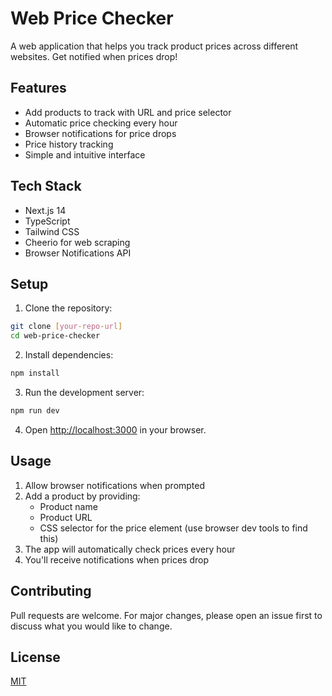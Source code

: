 # Web Price Checker

A web application that helps you track product prices across different websites. Get notified when prices drop!

## Features

- Add products to track with URL and price selector
- Automatic price checking every hour
- Browser notifications for price drops
- Price history tracking
- Simple and intuitive interface

## Tech Stack

- Next.js 14
- TypeScript
- Tailwind CSS
- Cheerio for web scraping
- Browser Notifications API

## Setup

1. Clone the repository:
```bash
git clone [your-repo-url]
cd web-price-checker
```

2. Install dependencies:
```bash
npm install
```

3. Run the development server:
```bash
npm run dev
```

4. Open [http://localhost:3000](http://localhost:3000) in your browser.

## Usage

1. Allow browser notifications when prompted
2. Add a product by providing:
   - Product name
   - Product URL
   - CSS selector for the price element (use browser dev tools to find this)
3. The app will automatically check prices every hour
4. You'll receive notifications when prices drop

## Contributing

Pull requests are welcome. For major changes, please open an issue first to discuss what you would like to change.

## License

[MIT](https://choosealicense.com/licenses/mit/)
